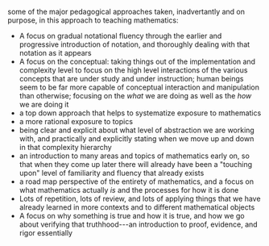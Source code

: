 some of the major pedagogical approaches taken, inadvertantly and on purpose, in this approach to teaching mathematics:
- A focus on gradual notational fluency through the earlier and progressive introduction of notation, and thoroughly dealing with that notation as it
    appears
- A focus on the conceptual: taking things out of the implementation and complexity level to focus on the high level interactions of the various
    concepts that are under study and under instruction; human beings seem to be far more capable of conceptual interaction and manipulation than
    otherwise; focusing on the _what_ we are doing as well as the _how_ we are doing it
- a top down approach that helps to systematize exposure to mathematics
- a more rational exposure to topics
- being clear and explicit about what level of abstraction we are working with, and practically and explicitly stating when we move up and down in
    that complexity hierarchy
- an introduction to many areas and topics of mathematics early on, so that when they come up later there will already have been a "touching upon"
    level of familiarity and fluency that already exists
- a road map perspective of the entirety of mathematics, and a focus on what mathematics actually _is_ and the processes for how it is done
- Lots of repetition, lots of review, and lots of applying things that we have already learned in more contexts and to different mathematical objects
- A focus on why something is true and how it is true, and how we go about verifying that truthhood---an introduction to proof, evidence, and rigor
    essentially
























